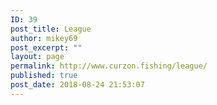```yaml
---
ID: 39
post_title: League
author: mikey69
post_excerpt: ""
layout: page
permalink: http://www.curzon.fishing/league/
published: true
post_date: 2018-08-24 21:53:07
---
```

<!-- wp:image {"id":607} -->
<figure class="wp-block-image"><img src="http://www.curzon.fishing/wp-content/uploads/2019/06/image001-4-1.png" alt="" class="wp-image-607"/></figure>
<!-- /wp:image -->